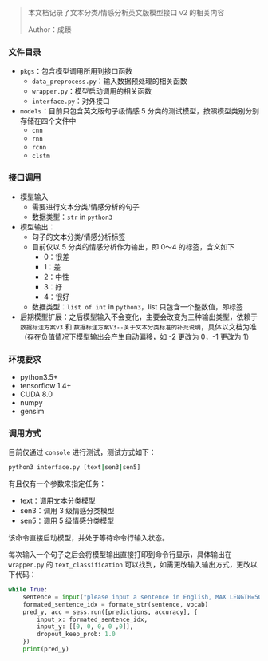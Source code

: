 > 本文档记录了文本分类/情感分析英文版模型接口 v2 的相关内容
>
> Author：成臻

### 文件目录

- `pkgs`：包含模型调用所用到接口函数
  - `data_preprocess.py`：输入数据预处理的相关函数
  - `wrapper.py`：模型启动调用的相关函数
  - `interface.py`：对外接口
- `models`：目前只包含英文版句子级情感 5 分类的测试模型，按照模型类别分别存储在四个文件中
  - `cnn`
  - `rnn`
  - `rcnn`
  - `clstm`

### 接口调用

- 模型输入
  - 需要进行文本分类/情感分析的句子
  - 数据类型：`str` in `python3`
- 模型输出：
  - 句子的文本分类/情感分析标签
  - 目前仅以 5 分类的情感分析作为输出，即 0～4 的标签，含义如下
    - 0：很差
    - 1：差
    - 2：中性
    - 3：好
    - 4：很好
  - 数据类型：`list of int` in `python3`，list 只包含一个整数值，即标签
- 后期模型扩展：之后模型输入不会变化，主要会改变为三种输出类型，依赖于 `数据标注方案v3` 和 `数据标注方案V3--关于文本分类标准的补充说明`，具体以文档为准（存在负值情况下模型输出会产生自动偏移，如 -2 更改为 0，-1 更改为 1）

### 环境要求

- python3.5+
- tensorflow 1.4+
- CUDA 8.0
- numpy
- gensim

### 调用方式

目前仅通过 `console` 进行测试，测试方式如下：

```bash
python3 interface.py [text|sen3|sen5]
```

有且仅有一个参数来指定任务：

- text：调用文本分类模型
- sen3：调用 3 级情感分类模型
- sen5：调用 5 级情感分类模型

该命令直接启动模型，并处于等待命令行输入状态。

每次输入一个句子之后会将模型输出直接打印到命令行显示，具体输出在 `wrapper.py` 的 `text_classification` 可以找到，如需更改输入输出方式，更改以下代码：

```python
while True:
    sentence = input("please input a sentence in English, MAX LENGTH=50\n")
    formated_sentence_idx = formate_str(sentence, vocab)
    pred_y, acc = sess.run([predictions, accuracy], {
        input_x: formated_sentence_idx,
        input_y: [[0, 0, 0, 0 ,0]],
        dropout_keep_prob: 1.0
    })
    print(pred_y)
```

